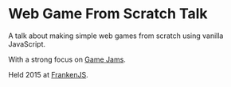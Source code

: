 Web Game From Scratch Talk
==========================

A talk about making simple web games from scratch using vanilla JavaScript.

With a strong focus on [Game Jams](https://en.wikipedia.org/wiki/Game_jam).

Held 2015 at [FrankenJS](http://www.frankenjs.org).
